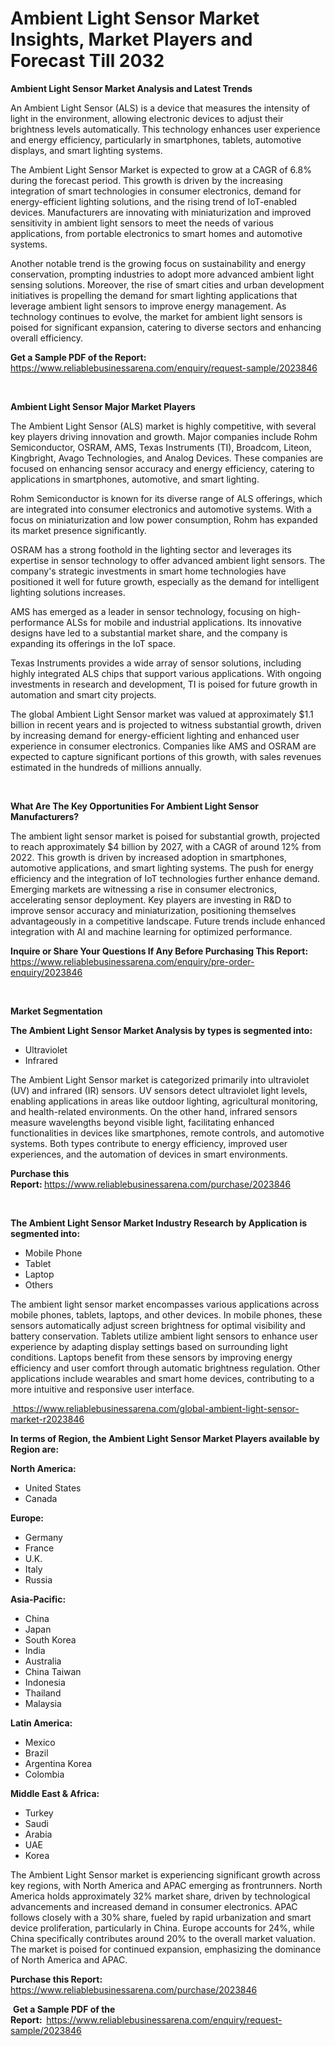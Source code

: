 <p><h1>Ambient Light Sensor Market Insights, Market Players and Forecast Till 2032</h1></p><p><strong>Ambient Light Sensor Market Analysis and Latest Trends</strong></p>
<p><p>An Ambient Light Sensor (ALS) is a device that measures the intensity of light in the environment, allowing electronic devices to adjust their brightness levels automatically. This technology enhances user experience and energy efficiency, particularly in smartphones, tablets, automotive displays, and smart lighting systems.</p><p>The Ambient Light Sensor Market is expected to grow at a CAGR of 6.8% during the forecast period. This growth is driven by the increasing integration of smart technologies in consumer electronics, demand for energy-efficient lighting solutions, and the rising trend of IoT-enabled devices. Manufacturers are innovating with miniaturization and improved sensitivity in ambient light sensors to meet the needs of various applications, from portable electronics to smart homes and automotive systems. </p><p>Another notable trend is the growing focus on sustainability and energy conservation, prompting industries to adopt more advanced ambient light sensing solutions. Moreover, the rise of smart cities and urban development initiatives is propelling the demand for smart lighting applications that leverage ambient light sensors to improve energy management. As technology continues to evolve, the market for ambient light sensors is poised for significant expansion, catering to diverse sectors and enhancing overall efficiency.</p></p>
<p><strong>Get a Sample PDF of the Report:&nbsp;</strong> <a href="https://www.reliablebusinessarena.com/enquiry/request-sample/2023846?utm_campaign=3035&utm_medium=2&utm_source=Github&utm_content=ia&utm_term=15042025&utm_id=ambient-light-sensor">https://www.reliablebusinessarena.com/enquiry/request-sample/2023846</a></p>
<p>&nbsp;</p>
<p><strong>Ambient Light Sensor Major Market Players</strong></p>
<p><p>The Ambient Light Sensor (ALS) market is highly competitive, with several key players driving innovation and growth. Major companies include Rohm Semiconductor, OSRAM, AMS, Texas Instruments (TI), Broadcom, Liteon, Kingbright, Avago Technologies, and Analog Devices. These companies are focused on enhancing sensor accuracy and energy efficiency, catering to applications in smartphones, automotive, and smart lighting.</p><p>Rohm Semiconductor is known for its diverse range of ALS offerings, which are integrated into consumer electronics and automotive systems. With a focus on miniaturization and low power consumption, Rohm has expanded its market presence significantly.</p><p>OSRAM has a strong foothold in the lighting sector and leverages its expertise in sensor technology to offer advanced ambient light sensors. The company's strategic investments in smart home technologies have positioned it well for future growth, especially as the demand for intelligent lighting solutions increases.</p><p>AMS has emerged as a leader in sensor technology, focusing on high-performance ALSs for mobile and industrial applications. Its innovative designs have led to a substantial market share, and the company is expanding its offerings in the IoT space.</p><p>Texas Instruments provides a wide array of sensor solutions, including highly integrated ALS chips that support various applications. With ongoing investments in research and development, TI is poised for future growth in automation and smart city projects.</p><p>The global Ambient Light Sensor market was valued at approximately $1.1 billion in recent years and is projected to witness substantial growth, driven by increasing demand for energy-efficient lighting and enhanced user experience in consumer electronics. Companies like AMS and OSRAM are expected to capture significant portions of this growth, with sales revenues estimated in the hundreds of millions annually. </p></p>
<p>&nbsp;</p>
<p><strong>What Are The Key Opportunities For Ambient Light Sensor Manufacturers?</strong></p>
<p><p>The ambient light sensor market is poised for substantial growth, projected to reach approximately $4 billion by 2027, with a CAGR of around 12% from 2022. This growth is driven by increased adoption in smartphones, automotive applications, and smart lighting systems. The push for energy efficiency and the integration of IoT technologies further enhance demand. Emerging markets are witnessing a rise in consumer electronics, accelerating sensor deployment. Key players are investing in R&D to improve sensor accuracy and miniaturization, positioning themselves advantageously in a competitive landscape. Future trends include enhanced integration with AI and machine learning for optimized performance.</p></p>
<p><strong>Inquire or Share Your Questions If Any Before Purchasing This Report:</strong> <a href="https://www.reliablebusinessarena.com/enquiry/pre-order-enquiry/2023846?utm_campaign=3035&utm_medium=2&utm_source=Github&utm_content=ia&utm_term=15042025&utm_id=ambient-light-sensor">https://www.reliablebusinessarena.com/enquiry/pre-order-enquiry/2023846</a></p>
<p>&nbsp;</p>
<p><strong>Market Segmentation</strong></p>
<p><strong>The Ambient Light Sensor Market Analysis by types is segmented into:</strong></p>
<p><ul><li>Ultraviolet</li><li>Infrared</li></ul></p>
<p><p>The Ambient Light Sensor market is categorized primarily into ultraviolet (UV) and infrared (IR) sensors. UV sensors detect ultraviolet light levels, enabling applications in areas like outdoor lighting, agricultural monitoring, and health-related environments. On the other hand, infrared sensors measure wavelengths beyond visible light, facilitating enhanced functionalities in devices like smartphones, remote controls, and automotive systems. Both types contribute to energy efficiency, improved user experiences, and the automation of devices in smart environments.</p></p>
<p><strong>Purchase this Report:&nbsp;</strong><a href="https://www.reliablebusinessarena.com/purchase/2023846?utm_campaign=3035&utm_medium=2&utm_source=Github&utm_content=ia&utm_term=15042025&utm_id=ambient-light-sensor">https://www.reliablebusinessarena.com/purchase/2023846</a></p>
<p>&nbsp;</p>
<p><strong>The Ambient Light Sensor Market Industry Research by Application is segmented into:</strong></p>
<p><ul><li>Mobile Phone</li><li>Tablet</li><li>Laptop</li><li>Others</li></ul></p>
<p><p>The ambient light sensor market encompasses various applications across mobile phones, tablets, laptops, and other devices. In mobile phones, these sensors automatically adjust screen brightness for optimal visibility and battery conservation. Tablets utilize ambient light sensors to enhance user experience by adapting display settings based on surrounding light conditions. Laptops benefit from these sensors by improving energy efficiency and user comfort through automatic brightness regulation. Other applications include wearables and smart home devices, contributing to a more intuitive and responsive user interface.</p></p>
<p><a href="https://www.reliablebusinessarena.com/global-ambient-light-sensor-market-r2023846?utm_campaign=3035&utm_medium=2&utm_source=Github&utm_content=ia&utm_term=15042025&utm_id=ambient-light-sensor">&nbsp;https://www.reliablebusinessarena.com/global-ambient-light-sensor-market-r2023846</a></p>
<p><strong>In terms of Region, the Ambient Light Sensor Market Players available by Region are:</strong></p>
<p>
    <p> <strong> North America: </strong>
        <ul>
            <li>United States</li>
            <li>Canada</li>
        </ul>
        </p> 
    <p> <strong> Europe: </strong>
        <ul>
            <li>Germany</li>
            <li>France</li>
            <li>U.K.</li>
            <li>Italy</li>
            <li>Russia</li>
        </ul>
        </p> 
    <p> <strong> Asia-Pacific: </strong>
        <ul>
            <li>China</li>
            <li>Japan</li>
            <li>South Korea</li>
            <li>India</li>
            <li>Australia</li>
            <li>China Taiwan</li>
            <li>Indonesia</li>
            <li>Thailand</li>
            <li>Malaysia</li>
        </ul>
        </p> 
    <p> <strong> Latin America: </strong>
        <ul>
            <li>Mexico</li>
            <li>Brazil</li>
            <li>Argentina Korea</li>
            <li>Colombia</li>
        </ul>
        </p> 
    <p> <strong> Middle East & Africa: </strong>
        <ul>
            <li>Turkey</li>
            <li>Saudi</li>
            <li>Arabia</li>
            <li>UAE</li>
            <li>Korea</li>
        </ul>
    </p>
    </p>
<p><p>The Ambient Light Sensor market is experiencing significant growth across key regions, with North America and APAC emerging as frontrunners. North America holds approximately 32% market share, driven by technological advancements and increased demand in consumer electronics. APAC follows closely with a 30% share, fueled by rapid urbanization and smart device proliferation, particularly in China. Europe accounts for 24%, while China specifically contributes around 20% to the overall market valuation. The market is poised for continued expansion, emphasizing the dominance of North America and APAC.</p></p>
<p><strong>Purchase this Report: </strong><a href="https://www.reliablebusinessarena.com/purchase/2023846?utm_campaign=3035&utm_medium=2&utm_source=Github&utm_content=ia&utm_term=15042025&utm_id=ambient-light-sensor">https://www.reliablebusinessarena.com/purchase/2023846</a></p>
<p>&nbsp;<strong>Get a Sample PDF of the Report:&nbsp;&nbsp;</strong><a href="https://www.reliablebusinessarena.com/enquiry/request-sample/2023846?utm_campaign=3035&utm_medium=2&utm_source=Github&utm_content=ia&utm_term=15042025&utm_id=ambient-light-sensor">https://www.reliablebusinessarena.com/enquiry/request-sample/2023846</a></p>
<p><strong></strong></p>
<p><p></p><p></p><p></p></p>